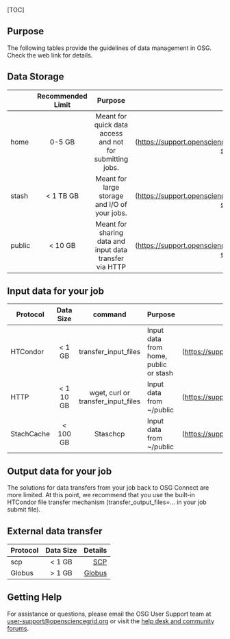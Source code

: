 
[title]: - "Guidelines for data managment in OSG"
[TOC]

## Purpose

The following tables provide the guidelines of data management in OSG. Check the web link for details. 


## Data Storage

|         | Recommended Limit| Purpose | Details|
| ------- |:----------------:| :------:| ------:|
| home    | 0-5 GB      | Meant for quick data access and not for submitting jobs.| [Data Storage] (https://support.opensciencegrid.org/support/solutions/articles/12000002985-storage-solutions-on-osg-home-stash-and-public)|
| stash   |  < 1 TB GB  | Meant for large storage and I/O of your jobs. |[Data Storage] (https://support.opensciencegrid.org/support/solutions/articles/12000002985-storage-solutions-on-osg-home-stash-and-public)|
| public  |  < 10 GB    | Meant for sharing data and input data  transfer via HTTP|[Data Storage] (https://support.opensciencegrid.org/support/solutions/articles/12000002985-storage-solutions-on-osg-home-stash-and-public)|


## Input data for your job

|    Protocol     | Data Size| command| Purpose | Details|
| --------------- |:----------:| :-----:|:--------|--------:|
| HTCondor    | < 1 GB       | transfer_input_files| Input data from home, public or stash |[HTCondor Transfer] (https://support.opensciencegrid.org/support/solutions/articles/5000639787-transferring-data-with-htcondor)|
| HTTP        |  < 1 10 GB   | wget, curl or transfer_input_files  | Input data from ~/public |[HTTP Access] (https://support.opensciencegrid.org/support/solutions/articles/5000639798-access-stash-remotely-using-http)|
| StachCache  |  < 100 GB    | Staschcp |Input data from ~/public| [StachCache] (https://support.opensciencegrid.org/support/solutions/articles/5000639798-access-stash-remotely-using-http)|

## Output data for your job
The solutions for data transfers from your job back to OSG Connect are more limited. At this point, we recommend that you use the built-in HTCondor file transfer mechanism (transfer_output_files=... in your job submit file).

## External data transfer

|    Protocol | Data Size| Details|
| ------------|:--------:| ------:|
| scp         | < 1 GB   | [SCP](https://support.opensciencegrid.org/support/solutions/articles/5000634376-using-scp-to-transfer-files) |
| Globus      |  > 1 GB  | [Globus](https://support.opensciencegrid.org/support/solutions/articles/5000632397-data-transfer-with-globus) |

## Getting Help
For assistance or questions, please email the OSG User Support team  at [user-support@opensciencegrid.org](mailto:user-support@opensciencegrid.org) or visit the [help desk and community forums](http://support.opensciencegrid.org).


